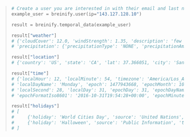 > ```python
> # Create a user you are interested in with their email and last name
> example_user = breinify.user(ip="143.127.128.10")
> 
> result = breinify.temporal_data(example_user)
> 
> result["weather"]
> # {'cloudCover': 12.0, 'windStrength': 1.35, 'description': 'few clouds', 'temperature': 19.427999999999997,
> # 'precipitation': {'precipitationType': 'NONE', 'precipitationAmount': 0.0}, 'lastMeasured': 1477523622}
> 
> result["location"]
> # {'country': 'US', 'state': 'CA', 'lat': 37.366051, 'city': 'San Jose', 'granularity': 'city', 'lon': -121.827179}
> 
> result["time"]
> # {'localHour': 12, 'localMinute': 54, 'timezone': 'America/Los_Angeles', 'localYear': 2016, 'epochYear': 2016,
> # 'localDayName': 'Monday', 'epoch': 1477943668, 'epochMonth': 10, 'localFormatIso8601': '2016-10-31T12:54:28-07:00',
> # 'localSecond': 28, 'localDay': 31, 'epochDay': 31, 'epochDayName': 'Monday', 'epochSecond': 28, 'localMonth': 10,
> # 'epochFormatIso8601': '2016-10-31T19:54:28+00:00', 'epochMinute': 54, 'epochHour': 19}
> 
> result["holidays"]
> # [
> #     {'holiday': 'World Cities Day', 'source': 'United Nations', 'types': ['SPECIAL_DAY']},
> #     {'holiday': 'Halloween', 'source': 'Public Information', 'types': ['HALLMARK']}
> # ]
> ```
